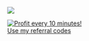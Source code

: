 <img
  align="center"
  src="https://github-readme-stats.vercel.app/api/top-langs/?username=ghjbku&show_icons=true"
/>

<a href="https://coin-farm.com/?en=windsake" target="_blank">
<img src="https://coin-farm.com/images/promo/en/728x90.gif"
alt="Profit every 10 minutes!"></a>

<div class="invitation-codes invitation-codes-badge1" data-type="badge1" data-product=""><a class="" href="https://invitation.codes/" data-type="badge1">Use my referral codes</a></div>
<script async defer src="//invitation.codes/embed/user/tBlR816sd/embed.js"></script>

